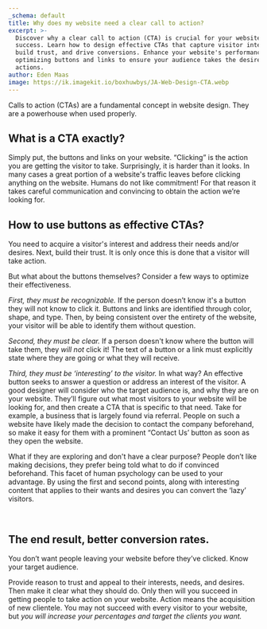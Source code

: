 ```yaml
---
_schema: default
title: Why does my website need a clear call to action?
excerpt: >-
  Discover why a clear call to action (CTA) is crucial for your website's
  success. Learn how to design effective CTAs that capture visitor interest,
  build trust, and drive conversions. Enhance your website's performance by
  optimizing buttons and links to ensure your audience takes the desired
  actions.
author: Eden Maas
image: https://ik.imagekit.io/boxhuwbys/JA-Web-Design-CTA.webp
---
```

Calls to action (CTAs) are a fundamental concept in website design. They are a powerhouse when used properly.

## **What is a CTA exactly?**

Simply put, the buttons and links on your website. “Clicking” is the action you are getting the visitor to take. Surprisingly, it is harder than it looks. In many cases a great portion of a website's traffic leaves before clicking anything on the website. Humans do not like commitment! For that reason it takes careful communication and convincing to obtain the action we’re looking for.

## **How to use buttons as effective CTAs?**

You need to acquire a visitor's interest and address their needs and/or desires. Next, build their trust. It is only once this is done that a visitor will take action.

But what about the buttons themselves? Consider a few ways to optimize their effectiveness.

*First, they must be recognizable.* If the person doesn’t know it's a button they will not know to click it. Buttons and links are identified through color, shape, and type. Then, by being consistent over the entirety of the website, your visitor will be able to identify them without question.

*Second, they must be clear.* If a person doesn't know where the button will take them, they *will not* click it! The text of a button or a link must explicitly state where they are going or what they will receive.

*Third, they must be ‘interesting’ to the visitor.* In what way? An effective button seeks to answer a question or address an interest of the visitor. A good designer will consider who the target audience is, and why they are on your website. They’ll figure out what most visitors to your website will be looking for, and then create a CTA that is specific to that need. Take for example, a business that is largely found via referral. People on such a website have likely made the decision to contact the company beforehand, so make it easy for them with a prominent “Contact Us’ button as soon as they open the website.

What if they are exploring and don't have a clear purpose? People don’t like making decisions, they prefer being told what to do if convinced beforehand. This facet of human psychology can be used to your advantage. By using the first and second points, along with interesting content that applies to their wants and desires you can convert the ‘lazy’ visitors.

&nbsp;

## **The end result, better conversion rates.**

You don’t want people leaving your website before they’ve clicked. Know your target audience.

Provide reason to trust and appeal to their interests, needs, and desires. Then make it clear what they should do. Only then will you succeed in getting people to take action on your website. Action means the acquisition of new clientele. You may not succeed with every visitor to your website, but *you will increase your percentages and target the clients you want.*